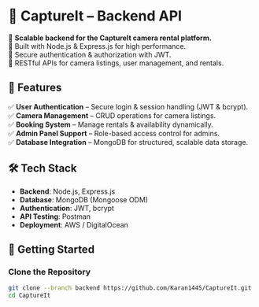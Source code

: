 # 🔗 CaptureIt – Backend API  

🚀 **Scalable backend for the CaptureIt camera rental platform.**  
🔹 Built with Node.js & Express.js for high performance.  
🔹 Secure authentication & authorization with JWT.  
🔹 RESTful APIs for camera listings, user management, and rentals.  

## 🌟 Features  
✅ **User Authentication** – Secure login & session handling (JWT & bcrypt).  
✅ **Camera Management** – CRUD operations for camera listings.  
✅ **Booking System** – Manage rentals & availability dynamically.  
✅ **Admin Panel Support** – Role-based access control for admins.  
✅ **Database Integration** – MongoDB for structured, scalable data storage.  

## 🛠️ Tech Stack  
- **Backend**: Node.js, Express.js  
- **Database**: MongoDB (Mongoose ODM)  
- **Authentication**: JWT, bcrypt  
- **API Testing**: Postman  
- **Deployment**: AWS / DigitalOcean  

## 🚀 Getting Started  
### Clone the Repository  
```bash
git clone --branch backend https://github.com/Karan1445/CaptureIt.git
cd CaptureIt

